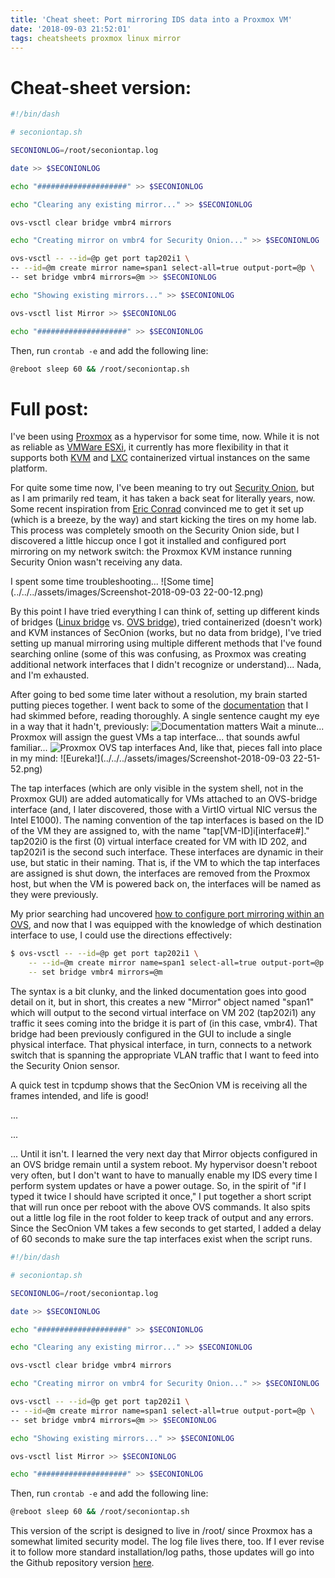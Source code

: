 ```yaml
---
title: 'Cheat sheet: Port mirroring IDS data into a Proxmox VM'
date: '2018-09-03 21:52:01'
tags: cheatsheets proxmox linux mirror
---
```


# Cheat-sheet version:

~~~ bash
#!/bin/dash

# seconiontap.sh

SECONIONLOG=/root/seconiontap.log

date >> $SECONIONLOG

echo "####################" >> $SECONIONLOG

echo "Clearing any existing mirror..." >> $SECONIONLOG

ovs-vsctl clear bridge vmbr4 mirrors

echo "Creating mirror on vmbr4 for Security Onion..." >> $SECONIONLOG

ovs-vsctl -- --id=@p get port tap202i1 \
-- --id=@m create mirror name=span1 select-all=true output-port=@p \
-- set bridge vmbr4 mirrors=@m >> $SECONIONLOG

echo "Showing existing mirrors..." >> $SECONIONLOG

ovs-vsctl list Mirror >> $SECONIONLOG

echo "####################" >> $SECONIONLOG
~~~
Then, run `crontab -e` and add the following line:
~~~ bash
@reboot sleep 60 && /root/seconiontap.sh
~~~

# Full post:

I've been using [Proxmox](https://www.proxmox.com/en/) as a hypervisor for some time, now. While it is not as reliable as [VMWare ESXi](https://www.vmware.com/products/esxi-and-esx/), it currently has more flexibility in that it supports both [KVM](https://www.linux-kvm.org/page/Main_Page) and [LXC](https://linuxcontainers.org/) containerized virtual instances on the same platform.

For quite some time now, I've been meaning to try out [Security Onion](https://securityonion.net/), but as I am primarily red team, it has taken a back seat for literally years, now. Some recent inspiration from [Eric Conrad](https://www.ericconrad.com/) convinced me to get it set up (which is a breeze, by the way) and start kicking the tires on my home lab. This process was completely smooth on the Security Onion side, but I discovered a little hiccup once I got it installed and configured port mirroring on my network switch: the Proxmox KVM instance running Security Onion wasn't receiving any data.

I spent some time troubleshooting...
![Some time](../../../assets/images/Screenshot-2018-09-03 22-00-12.png)

By this point I have tried everything I can think of, setting up different kinds of bridges ([Linux bridge](https://pve.proxmox.com/wiki/Network_Model#Create_the_bridge_manually) vs. [OVS bridge](https://pve.proxmox.com/wiki/Open_vSwitch)), tried containerized (doesn't work) and KVM instances of SecOnion (works, but no data from bridge), I've tried setting up manual mirroring using multiple different methods that I've found searching online (some of this was confusing, as Proxmox was creating additional network interfaces that I didn't recognize or understand)... Nada, and I'm exhausted.

After going to bed some time later without a resolution, my brain started putting pieces together. I went back to some of the [documentation](https://pve.proxmox.com/wiki/Open_vSwitch) that I had skimmed before, reading thoroughly. A single sentence caught my eye in a way that it hadn't, previously:
![Documentation matters](../../../assets/images/ScreenClip-proxmox.png)
Wait a minute... Proxmox will assign the guest VMs a tap interface... that sounds awful familiar...
![Proxmox OVS tap interfaces](../../../assets/images/ScreenClip-proxmoxtap.png)
And, like that, pieces fall into place in my mind:
![Eureka!](../../../assets/images/Screenshot-2018-09-03 22-51-52.png)

The tap interfaces (which are only visible in the system shell, not in the Proxmox GUI) are added automatically for VMs attached to an OVS-bridge interface (and, I later discovered, those with a VirtIO virtual NIC versus the Intel E1000). The naming convention of the tap interfaces is based on the ID of the VM they are assigned to, with the name "tap[VM-ID]i[interface#]." tap202i0 is the first (0) virtual interface created for VM with ID 202, and tap202i1 is the second such interface. These interfaces are dynamic in their use, but static in their naming. That is, if the VM to which the tap interfaces are assigned is shut down, the interfaces are removed from the Proxmox host, but when the VM is powered back on, the interfaces will be named as they were previously.

My prior searching had uncovered [how to configure port mirroring within an OVS](http://docs.openvswitch.org/en/latest/faq/configuration/), and now that I was equipped with the knowledge of which destination interface to use, I could use the directions effectively:

~~~ bash
$ ovs-vsctl -- --id=@p get port tap202i1 \
    -- --id=@m create mirror name=span1 select-all=true output-port=@p \
    -- set bridge vmbr4 mirrors=@m
~~~

The syntax is a bit clunky, and the linked documentation goes into good detail on it, but in short, this creates a new "Mirror" object named "span1" which will output to the second virtual interface on VM 202 (tap202i1) any traffic it sees coming into the bridge it is part of (in this case, vmbr4). That bridge had been previously configured in the GUI to include a single physical interface. That physical interface, in turn, connects to a network switch that is spanning the appropriate VLAN traffic that I want to feed into the Security Onion sensor.

A quick test in tcpdump shows that the SecOnion VM is receiving all the frames intended, and life is good!

...

...

... Until it isn't. I learned the very next day that Mirror objects configured in an OVS bridge remain until a system reboot. My hypervisor doesn't reboot very often, but I don't want to have to manually enable my IDS every time I perform system updates or have a power outage. So, in the spirit of "if I typed it twice I should have scripted it once," I put together a short script that will run once per reboot with the above OVS commands. It also spits out a little log file in the root folder to keep track of output and any errors.
Since the SecOnion VM takes a few seconds to get started, I added a delay of 60 seconds to make sure the tap interfaces exist when the script runs.

~~~ bash
#!/bin/dash

# seconiontap.sh

SECONIONLOG=/root/seconiontap.log

date >> $SECONIONLOG

echo "####################" >> $SECONIONLOG

echo "Clearing any existing mirror..." >> $SECONIONLOG

ovs-vsctl clear bridge vmbr4 mirrors

echo "Creating mirror on vmbr4 for Security Onion..." >> $SECONIONLOG

ovs-vsctl -- --id=@p get port tap202i1 \
-- --id=@m create mirror name=span1 select-all=true output-port=@p \
-- set bridge vmbr4 mirrors=@m >> $SECONIONLOG

echo "Showing existing mirrors..." >> $SECONIONLOG

ovs-vsctl list Mirror >> $SECONIONLOG

echo "####################" >> $SECONIONLOG
~~~

Then, run `crontab -e` and add the following line:
~~~ bash
@reboot sleep 60 && /root/seconiontap.sh
~~~

This version of the script is designed to live in /root/ since Proxmox has a somewhat limited security model. The log file lives there, too. If I ever revise it to follow more standard installation/log paths, those updates will go into the Github repository version [here](https://github.com/0xvext/proxmox-seconiontap.sh).
